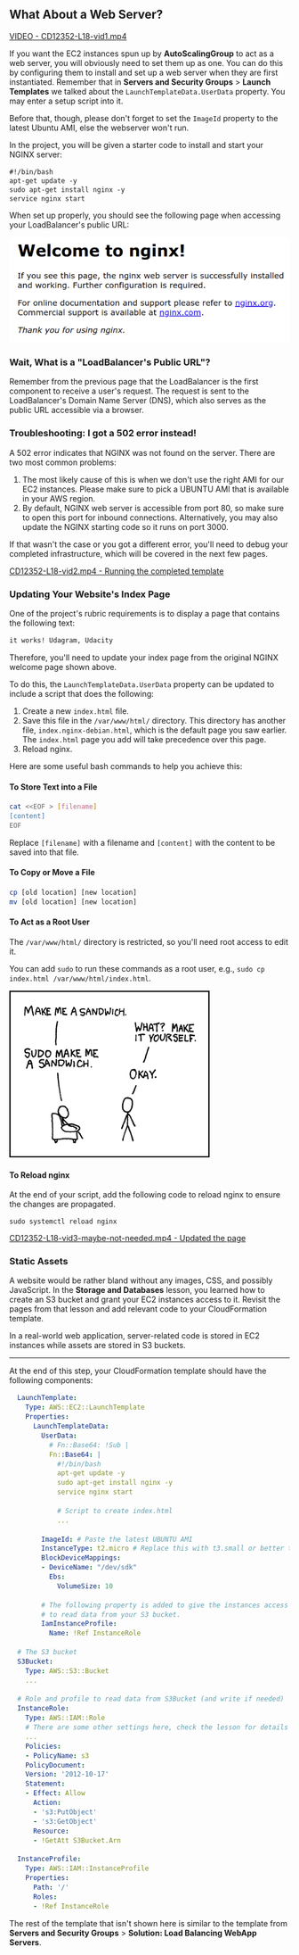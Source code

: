## What About a Web Server?

[VIDEO - CD12352-L18-vid1.mp4](CD12352-L18-vid1.mp4)

If you want the EC2 instances spun up by **AutoScalingGroup** to act as a web server, you will obviously need to set them up as one. You can do this by configuring them to install and set up a web server when they are first instantiated. Remember that in **Servers and Security Groups** > **Launch Templates** we talked about the `LaunchTemplateData.UserData` property. You may enter a setup script into it.

Before that, though, please don't forget to set the `ImageId` property to the latest Ubuntu AMI, else the webserver won't run.

In the project, you will be given a starter code to install and start your NGINX server:

```
#!/bin/bash
apt-get update -y
sudo apt-get install nginx -y
service nginx start
```

When set up properly, you should see the following page when accessing your LoadBalancer's public URL:

![A beautiful NGINX success page!](nginx-success.png)

### Wait, What is a "LoadBalancer's Public URL"?

Remember from the previous page that the LoadBalancer is the first component to receive a user's request. The request is sent to the LoadBalancer's Domain Name Server (DNS), which also serves as the public URL accessible via a browser.

### Troubleshooting: I got a 502 error instead!

A 502 error indicates that NGINX was not found on the server. There are two most common problems:

1. The most likely cause of this is when we don't use the right AMI for our EC2 instances. Please make sure to pick a UBUNTU AMI that is available in your AWS region.
2. By default, NGINX web server is accessible from port 80, so make sure to open this port for inbound connections. Alternatively, you may also update the NGINX starting code so it runs on port 3000.

If that wasn't the case or you got a different error, you'll need to debug your completed infrastructure, which will be covered in the next few pages.

[CD12352-L18-vid2.mp4 - Running the completed template](CD12352-L18-vid2.mp4)

### Updating Your Website's Index Page

One of the project's rubric requirements is to display a page that contains the following text:

```md
it works! Udagram, Udacity
```

Therefore, you'll need to update your index page from the original NGINX welcome page shown above.

To do this, the `LaunchTemplateData.UserData` property can be updated to include a script that does the following:

1. Create a new `index.html` file.
2. Save this file in the `/var/www/html/` directory. This directory has another file, `index.nginx-debian.html`, which is the default page you saw earlier. The `index.html` page you add will take precedence over this page. 
3. Reload nginx.

Here are some useful bash commands to help you achieve this:

#### To Store Text into a File

```bash
cat <<EOF > [filename]
[content]
EOF
```

Replace `[filename]` with a filename and `[content]` with the content to be saved into that file.

#### To Copy or Move a File

```bash
cp [old location] [new location]
mv [old location] [new location]
```

#### To Act as a Root User

The `/var/www/html/` directory is restricted, so you'll need root access to edit it.

You can add `sudo` to run these commands as a root user, e.g., `sudo cp index.html /var/www/html/index.html`.

![Sandwich, a comic by xkcd](sudo.png)

#### To Reload nginx

At the end of your script, add the following code to reload nginx to ensure the changes are propagated.

```
sudo systemctl reload nginx
```

[CD12352-L18-vid3-maybe-not-needed.mp4 - Updated the page](CD12352-L18-vid3-maybe-not-needed.mp4)


### Static Assets

A website would be rather bland without any images, CSS, and possibly JavaScript. In the **Storage and Databases** lesson, you learned how to create an S3 bucket and grant your EC2 instances access to it. Revisit the pages from that lesson and add relevant code to your CloudFormation template.

In a real-world web application, server-related code is stored in EC2 instances while assets are stored in S3 buckets.

---

At the end of this step, your CloudFormation template should have the following components:

```yaml
  LaunchTemplate:
    Type: AWS::EC2::LaunchTemplate
    Properties: 
      LaunchTemplateData:
        UserData:
          # Fn::Base64: !Sub |
          Fn::Base64: |
            #!/bin/bash
            apt-get update -y
            sudo apt-get install nginx -y
            service nginx start

            # Script to create index.html
            ...

        ImageId: # Paste the latest UBUNTU AMI
        InstanceType: t2.micro # Replace this with t3.small or better to meet the rubric
        BlockDeviceMappings:
        - DeviceName: "/dev/sdk"
          Ebs:
            VolumeSize: 10

        # The following property is added to give the instances access
        # to read data from your S3 bucket.
        IamInstanceProfile:
          Name: !Ref InstanceRole

  # The S3 bucket
  S3Bucket:
    Type: AWS::S3::Bucket
    ...

  # Role and profile to read data from S3Bucket (and write if needed) 
  InstanceRole:
    Type: AWS::IAM::Role
    # There are some other settings here, check the lesson for details
    ...
    Policies:
    - PolicyName: s3
    PolicyDocument:
    Version: '2012-10-17'
    Statement:
    - Effect: Allow
      Action:
      - 's3:PutObject'
      - 's3:GetObject'
      Resource:
      - !GetAtt S3Bucket.Arn

  InstanceProfile:
    Type: AWS::IAM::InstanceProfile
    Properties:
      Path: '/'
      Roles:
      - !Ref InstanceRole
```

The rest of the template that isn't shown here is similar to the template from **Servers and Security Groups** > **Solution: Load Balancing WebApp Servers**.
